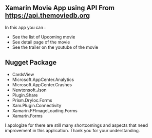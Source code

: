 ## Xamarin Movie App using API From https://api.themoviedb.org

In this app you can :

- See the list of Upcoming movie
- See detail page of the movie
- See the trailer on the youtube of the movie

## Nugget Package

- CardsView
- Microsoft.AppCenter.Analytics
- Microsoft.AppCenter.Crashes
- Newtonsoft.Json
- Plugin.Share
- Prism.DryIoc.Forms
- Xam.Plugin.Connectivity
- Xamarin.FFImageLoading.Forms
- Xamarin.Forms

I apologize for there are still many shortcomings and aspects that need improvement in this application. Thank you for your understanding.
